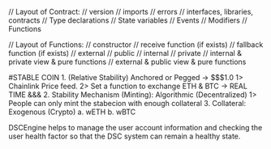 // Layout of Contract:
// version
// imports
// errors
// interfaces, libraries, contracts
// Type declarations
// State variables
// Events
// Modifiers
// Functions

// Layout of Functions:
// constructor
// receive function (if exists)
// fallback function (if exists)
// external
// public
// internal
// private
// internal & private view & pure functions
// external & public view & pure functions

#STABLE COIN
    1. (Relative Stability) Anchored or Pegged -> $$$1.0
        1> Chainlink Price feed.
        2> Set a function to exchange ETH & BTC -> REAL TIME &&&
    2. Stability Mechanism (Minting): Algorithmic 
    (Decentralized)
        1> People can only mint the stabecion with enough collateral
    3. Collateral: Exogenous (Crypto)
        a. wETH
        b. wBTC

DSCEngine helps to manage the user account information and checking the user health factor so that the DSC system can remain a healthy state.

